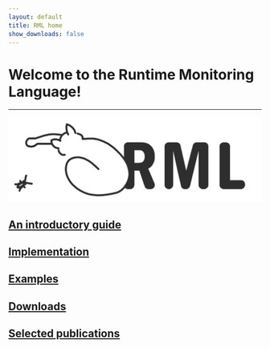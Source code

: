 ```yaml
---
layout: default
title: RML home
show_downloads: false
---
```

# Welcome to the Runtime Monitoring Language!

* * *

![Logo](/images/logoBW.png)

## [An introductory guide](rml.md)

## [Implementation](implementation.md)

## [Examples](examples.md)

## [Downloads](downloads.md)

## [Selected publications](biblio.md)
